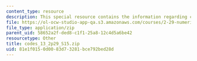 ```yaml
---
content_type: resource
description: This special resource contains the information regarding codes 13.
file: https://ol-ocw-studio-app-qa.s3.amazonaws.com/courses/2-29-numerical-fluid-mechanics-spring-2015/81e1f0150d0083d73281bce792bed28d_codes_13_2p29_S15.zip
file_type: application/zip
parent_uid: 58652a2f-ded8-c1f1-25a8-12c4d5a6be42
resourcetype: Other
title: codes_13_2p29_S15.zip
uid: 81e1f015-0d00-83d7-3281-bce792bed28d
---
```

